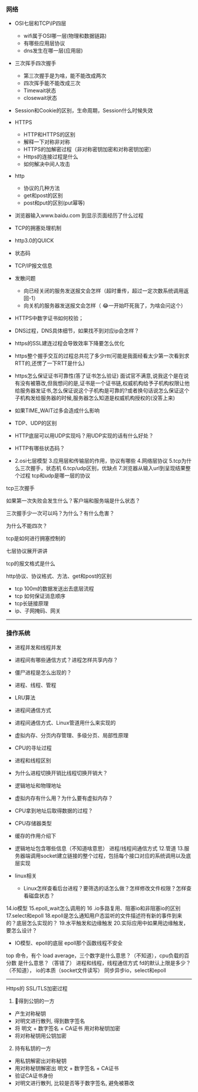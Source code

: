 
### 网络


+ OSI七层和TCP\IP四层
  + wifi属于OSI哪一层(物理和数据链路)
  + 有哪些应用层协议
  + dns发生在哪一层(应用层)
+ 三次挥手四次握手
  + 第三次握手是为啥，能不能改成两次
  + 四次挥手能不能改成三次
  + Timewait状态
  + closewait状态

+ Session和Cookie的区别，生命周期，Session什么时候失效
+ HTTPS
  + HTTP和HTTPS的区别
  + 解释一下对称非对称
  + HTTPS的加解密过程（非对称密钥加密和对称密钥加密）
  + Https的连接过程是什么
  + 如何解决中间人攻击

+ http
  + 协议的几种方法
  + get和post的区别
  + post和put的区别(put幂等)


+ 浏览器输入www.baidu.com 到显示页面经历了什么过程

+ TCP的拥塞处理机制
+ http3.0的QUICK

+ 状态码
+ TCP/IP报文信息
+ 发散问题
  + 向已经关闭的服务发送报文会怎样（超时重传，超过一定次数系统调用返回-1）
  + 向关机的服务器发送报文会怎样（ 😂一开始吓死我了，为啥会问这个）

+ HTTPS中数字证书如何校验；
+ DNS过程，DNS具体细节，如果找不到对应ip会怎样？
+ https的SSL建连过程会导致效率下降要怎么优化
+ https整个握手交互的过程总共花了多少rtt(可能是我面经看太少第一次看到求RTT的,还愣了一下RTT是什么)
+ https怎么保证证书可靠性(答了证书怎么验证) 面试官不满意,说我这个是在说有没有被篡改,但我想问的是,证书是一个证书链,权威机构给予子机构权限让他给服务器发证书,怎么保证说这个子机构是可靠的?或者换句话说怎么保证这个子机构发给服务器的时候,服务器怎么知道是权威机构授权的(没答上来)


+ 如果TIME_WAIT过多会造成什么影响
+ TDP、UDP的区别
+ HTTP底层可以用UDP实现吗？用UDP实现的话有什么好处？
+ HTTP有哪些状态码？
+ 2.osi七层模型
3.应用层和传输层的作用，协议有哪些
4.网络层协议
5.tcp为什么三次握手，状态机
6.tcp/udp区别，优缺点
7.浏览器从输入url到呈现结果整个过程
tcp和udp是哪一层的协议

tcp三次握手

如果第一次失败会发生什么？客户端和服务端是什么状态？

三次握手少一次可以吗？为什么？有什么危害？

为什么不能四次？

tcp是如何进行拥塞控制的

七层协议展开讲讲

tcp的报文格式是什么

http协议、协议格式、方法、get和post的区别

+ tcp 100m的数据发送出去底层流程
+ tcp 如何保证消息顺序
+ tcp长链接原理
+ ip、子网掩码、网关
---






### 操作系统

+ 进程并发和线程并发
+ 进程间有哪些通信方式？进程怎样共享内存？
+ 僵尸进程是怎么出现的？
+ 进程、线程、管程
+ LRU算法
+ 进程间通信方式
+ 进程间通信方式、Linux管道用什么来实现的
+ 虚拟内存、分页内存管理、多级分页、局部性原理
+ CPU的寻址过程
+ 进程和线程区别
+ 为什么进程切换开销比线程切换开销大？
+ 逻辑地址和物理地址
+ 虚拟内存有什么用？为什么要有虚拟内存？
+ CPU拿到地址后取得数据的过程？
+ CPU存储器类型
+ 缓存的作用介绍下
+ 逻辑地址包含哪些信息（不知道啥意思）
进程/线程间通信方式
12.管道
13.服务器端调用socket建立链接的整个过程，包括每个接口对应的系统调用以及底层实现

+ linux相关
  + Linux怎样查看后台进程？要筛选的话怎么做？怎样修改文件权限？怎样查看磁盘状态？





14.io模型
15.epoll_wait怎么调用的
16 .io多路复用、阻塞io和非阻塞io的区别
17.select和epoll
18.epoll是怎么通知用户态监听的文件描述符有新的事件到来的？底层怎么实现的？
19.水平触发和边缘触发
20.实际应用中如果用边缘触发，要怎么设计？


+ IO模型、epoll的底层 epoll那个函数线程不安全


top 命令，有个 load average，三个数字是什么意思？（不知道），cpu负载的百分数 是什么意思？（答错了）
进程和线程，线程通信方式
fd的默认上限是多少？（不知道）， io的本质（socket文件读写）
同步异步io，select和epoll


---


Https的 SSL/TLS加密过程


1. 得到公钥的一方
+ 产生对称秘钥
+ 对明文进行散列, 得到数字签名
+ 将 明文 + 数字签名 + CA证书 用对称秘钥加密
+ 将对称秘钥用公钥加密

2. 持有私钥的一方

+ 用私钥解密出对称秘钥
+ 用对称秘钥解密出 明文 + 数字签名 + CA证书
+ 验证CA证书身份
+ 对明文进行散列, 比较是否等于数字签名, 避免被篡改



